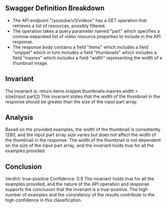## Swagger Definition Breakdown
- The API endpoint "/youtube/v3/videos" has a GET operation that retrieves a list of resources, possibly filtered.
- The operation takes a query parameter named "part" which specifies a comma-separated list of video resource properties to include in the API response.
- The response body contains a field "items" which includes a field "snippet" which in turn includes a field "thumbnails" which includes a field "maxres" which includes a field "width" representing the width of a thumbnail image.

## Invariant
The invariant is: return.items.snippet.thumbnails.maxres.width > size(input.part[])
This invariant states that the width of the thumbnail in the response should be greater than the size of the input part array.

## Analysis
Based on the provided examples, the width of the thumbnail is consistently 1280, and the input part array size varies but does not affect the width of the thumbnail in the response. The width of the thumbnail is not dependent on the size of the input part array, and the invariant holds true for all the examples provided.

## Conclusion
Verdict: true-positive
Confidence: 0.9
The invariant holds true for all the examples provided, and the nature of the API operation and response supports the conclusion that the invariant is a true-positive. The high number of examples and the consistency of the results contribute to the high confidence in this classification.
